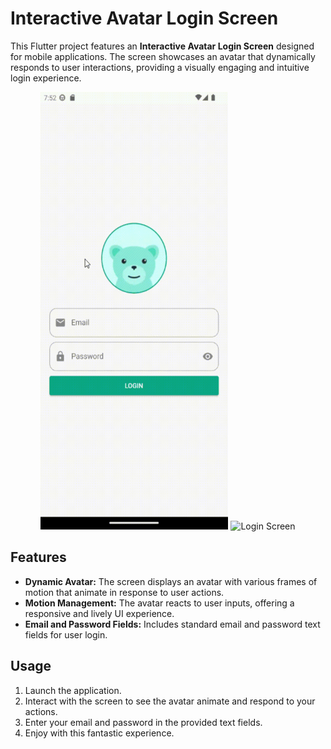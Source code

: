 # Interactive Avatar Login Screen

This Flutter project features an **Interactive Avatar Login Screen** designed for mobile applications. The screen showcases an avatar that dynamically responds to user interactions, providing a visually engaging and intuitive login experience.

<p align="center">
  <img src="assets/screenshoot/av.gif" width="300"  height="700" alt="Avatar Animation">
  <img src="screenshots/login_screen.png" width="300" alt="Login Screen">
</p>


## Features

- **Dynamic Avatar:** The screen displays an avatar with various frames of motion that animate in response to user actions.
- **Motion Management:** The avatar reacts to user inputs, offering a responsive and lively UI experience.
- **Email and Password Fields:** Includes standard email and password text fields for user login.

## Usage

1. Launch the application.
2. Interact with the screen to see the avatar animate and respond to your actions.
3. Enter your email and password in the provided text fields.
4. Enjoy with this fantastic experience.





